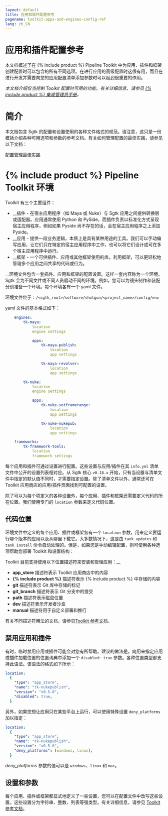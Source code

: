 ```yaml
---
layout: default
title: 应用和插件配置参考
pagename: toolkit-apps-and-engines-config-ref
lang: zh_CN
---
```


# 应用和插件配置参考

本文档概述了在 {% include product %} Pipeline Toolkit 中为应用、插件和框架创建配置时可以包含的所有不同选项。在进行应用的高级配置时这很有用，而且在进行开发并需要向您的应用配置清单添加参数时可以起到很重要的作用。

_本文档介绍仅当控制 Toolkit 配置时可用的功能。有关详细信息，请参见 [{% include product %} 集成管理员手册](https://support.shotgunsoftware.com/hc/zh-cn/articles/115000067493)。_

# 简介

本文档包含 Sgtk 的配置和设置使用的各种文件格式的规范。请注意，这只是一份概括介绍各种可用选项和参数的参考文档。有关如何管理配置的最佳实践，请参见以下文档：

[配置管理最佳实践](https://support.shotgunsoftware.com/hc/zh-cn/articles/219033168)

# {% include product %} Pipeline Toolkit 环境

Toolkit 有三个主要组件：

- \_\_插件 - 在宿主应用程序（如 Maya 或 Nuke）与 Sgtk 应用之间提供转换层或适配器。应用通常使用 Python 和 PySide，而插件负责以标准化方式呈现宿主应用程序，例如如果 Pyside 尚不存在的话，会在宿主应用程序之上添加 Pyside。
- \_\_应用 - 提供一段业务逻辑，本质上是具有某种用途的工具。我们可以手动编写应用，让它们只在特定的宿主应用程序中工作，也可以将它们设计成可在多个宿主应用程序中运行。
- \_\_框架 - 一个可供插件、应用或其他框架使用的库。利用框架，可以更轻松地管理多个应用之间共享的代码或行为。

\_\_环境文件包含一套插件、应用和框架的配置设置。这样一套内容称为一个环境。Sgtk 会为不同文件或不同人员启动不同的环境。例如，您可以为镜头制作和装配分别准备一个环境。每个环境各有一个 yaml 文件。

环境文件位于：`/<sgtk_root>/software/shotgun/<project_name>/config/env`

yaml 文件的基本格式如下：

```yaml
    engines:
        tk-maya:
            location
            engine settings

            apps:
                tk-maya-publish:
                    location
                    app settings

                tk-maya-revolver:
                    location
                    app settings

        tk-nuke:
            location
            engine settings

            apps:
                tk-nuke-setframerange:
                    location
                    app settings

                tk-nuke-nukepub:
                    location
                    app settings

    frameworks:
        tk-framework-tools:
            location
            framework settings
```

每个应用和插件可通过设置进行配置。这些设置与应用/插件在其 `info.yml` 清单文件中公开的设置列表相对应。从 Sgtk 核心 `v0.18.x` 开始，只有当设置与清单文件中指定的默认值不同时，才需要指定设置。除了清单文件以外，通常还可在 Toolkit 应用商店的应用/插件页面找到可配置的设置。

除了可以为每个项定义的各种设置外，每个应用、插件和框架还需要定义代码的所在位置。我们使用专门的 `location` 参数来定义代码位置。

## 代码位置

环境文件中定义的每个应用、插件或框架各有一个 `location` 参数，用来定义要运行哪个版本的应用以及从哪里下载它。大多数情况下，这是由 `tank updates` 和 `tank install` 命令自动处理的。但是，如果您是手动编辑配置，则可使用各种选项帮助您部署 Toolkit 和设置结构：

Toolkit 目前支持使用以下位置描述符来安装和管理应用：\_\_

- **app_store** 描述符表示 Toolkit 应用商店中的内容
- **{% include product %}** 描述符表示 {% include product %} 中存储的内容
- **git** 描述符表示 Git 库中存储的标记
- **git_branch** 描述符表示 Git 分支中的提交
- **path** 描述符表示磁盘位置
- **dev** 描述符表示开发者沙盒
- **manual** 描述符用于自定义部署和推行

有关不同描述符用法的文档，请参见[Toolkit 参考文档](http://developer.shotgridsoftware.com/tk-core/descriptor.html#descriptor-types)。

## 禁用应用和插件

有时，临时禁用应用或插件可能会对您有所帮助。建议的做法是，向用来指定应用或插件加载位置的位置词典中添加一个 `disabled: true` 参数。各种位置类型都支持此语法。该语法的格式如下所示：

```yaml
location:
  {
    "type": "app_store",
    "name": "tk-nukepublish",
    "version": "v0.5.0",
    "disabled": true,
  }
```

另外，如果您想让应用只在某些平台上运行，可以使用特殊设置 `deny_platforms` 加以指定：

```yaml
location:
  {
    "type": "app_store",
    "name": "tk-nukepublish",
    "version": "v0.5.0",
    "deny_platforms": [windows, linux],
  }
```

_deny_platforms_ 参数的值可以是 `windows`、`linux` 和 `mac`。

## 设置和参数

每个应用、插件或框架都显式地定义了一些设置，您可以在配置文件中改写这些设置。这些设置分为字符串、整数、列表等强类型。有关详细信息，请参见 [Toolkit 参考文档](http://developer.shotgridsoftware.com/tk-core/platform.html#configuration-and-info-yml-manifest)。
